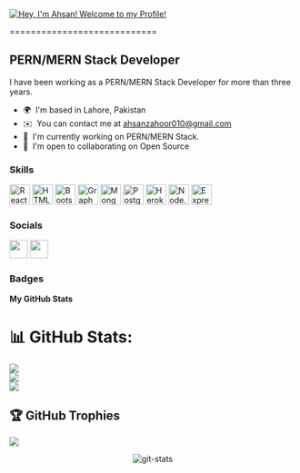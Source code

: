 
<a href="https://git.io/typing-svg">  <img src="https://readme-typing-svg.demolab.com?font=Operator+Mono&size=37&duration=2800&pause=2000&color=FFF000&center=true&vCenter=true&width=940&height=50&lines=Hey%2C+I'm+Ahsan!+Welcome+to+my+Profile!" alt="Hey, I'm Ahsan! Welcome to my Profile!" />
</a>

============================

## PERN/MERN Stack Developer

I have been working as a PERN/MERN Stack Developer for more than three years.

- 🌍  I'm based in Lahore, Pakistan
- ✉️  You can contact me at [ahsanzahoor010@gmail.com](mailto:ahsanzahoor010@gmail.com)
- 🚀  I'm currently working on PERN/MERN Stack.
- 🤝  I'm open to collaborating on Open Source

### Skills

<p align="left">
  <a href="https://react.dev/" target="_blank" rel="noreferrer"><img src="https://raw.githubusercontent.com/danielcranney/readme-generator/main/public/icons/skills/react-colored.svg" width="36" height="36" alt="React" /></a>
  <a href="https://developer.mozilla.org/en-US/docs/Glossary/HTML5" target="_blank" rel="noreferrer"><img src="https://raw.githubusercontent.com/danielcranney/readme-generator/main/public/icons/skills/html5-colored.svg" width="36" height="36" alt="HTML5" /></a>
  <a href="https://getbootstrap.com/" target="_blank" rel="noreferrer"><img src="https://raw.githubusercontent.com/danielcranney/readme-generator/main/public/icons/skills/bootstrap-colored.svg" width="36" height="36" alt="Bootstrap" /></a>
  <a href="https://graphql.org/" target="_blank" rel="noreferrer"><img src="https://raw.githubusercontent.com/danielcranney/readme-generator/main/public/icons/skills/graphql-colored.svg" width="36" height="36" alt="GraphQL" /></a>
  <a href="https://www.mongodb.com/" target="_blank" rel="noreferrer"><img src="https://raw.githubusercontent.com/danielcranney/readme-generator/main/public/icons/skills/mongodb-colored.svg" width="36" height="36" alt="MongoDB" /></a>
  <a href="https://www.postgresql.org/" target="_blank" rel="noreferrer"><img src="https://raw.githubusercontent.com/danielcranney/readme-generator/main/public/icons/skills/postgresql-colored.svg" width="36" height="36" alt="PostgreSQL" /></a>
  <a href="https://www.heroku.com/" target="_blank" rel="noreferrer"><img src="https://raw.githubusercontent.com/danielcranney/readme-generator/main/public/icons/skills/heroku-colored.svg" width="36" height="36" alt="Heroku" /></a>
  <a href="https://nodejs.org" target="_blank" rel="noreferrer"><img src="https://raw.githubusercontent.com/danielcranney/readme-generator/main/public/icons/skills/nodejs-colored.svg" width="36" height="36" alt="Node.js" /></a>
  <a href="https://expressjs.com/" target="_blank" rel="noreferrer"><img src="https://raw.githubusercontent.com/danielcranney/readme-generator/main/public/icons/skills/express-colored.svg" width="36" height="36" alt="Express" /></a>

</p>

### Socials

<p align="left">
  <a href="https://www.github.com/Ahsan-Zahoor" target="_blank" rel="noreferrer"><img src="https://raw.githubusercontent.com/danielcranney/readme-generator/main/public/icons/socials/github.svg" width="32" height="32" /></a>
  <a href="https://www.linkedin.com/in/ahsan-zahoor/" target="_blank" rel="noreferrer"><img src="https://raw.githubusercontent.com/danielcranney/readme-generator/main/public/icons/socials/linkedin.svg" width="32" height="32" /></a>
</p>

### Badges

<b>My GitHub Stats</b>

# 📊 GitHub Stats:
![](https://github-readme-stats.vercel.app/api?username=ahsan-zahoor&theme=dark&hide_border=false&include_all_commits=false&count_private=false)<br/>
![](https://nirzak-streak-stats.vercel.app/?user=ahsan-zahoor&theme=dark&hide_border=false)<br/>
![](https://github-readme-stats.vercel.app/api/top-langs/?username=ahsan-zahoor&theme=dark&hide_border=false&include_all_commits=false&count_private=false&layout=compact)

## 🏆 GitHub Trophies
![](https://github-profile-trophy.vercel.app/?username=ahsan-zahoor&theme=radical&no-frame=false&no-bg=true&margin-w=4)


<!--
<a href="http://www.github.com/Ahsan-Zahoor"><img src="https://github-readme-stats.vercel.app/api?username=Ahsan-Zahoor&show_icons=true&hide=&count_private=true&title_color=0891b2&text_color=ffffff&icon_color=0891b2&bg_color=1c1917&hide_border=true&show_icons=true" alt="Ahsan-Zahoor's GitHub stats" /></a>
-->
<div align='center'>
  <div>
    <img align="center" src="https://github-readme-streak-stats.herokuapp.com/?user=Ahsan-Zahoor" alt="git-stats" />
  </div>
</div>
